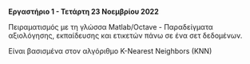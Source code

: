 **Εργαστήριο 1 - Τετάρτη 23 Νοεμβρίου 2022**

Πειραματισμός με τη γλώσσα Matlab/Octave - Παραδείγματα αξιολόγησης, εκπαίδευσης και ετικετών πάνω σε ένα σετ δεδομένων.

Είναι βασισμένα στον αλγόριθμο K-Nearest Neighbors (KNN)
